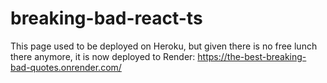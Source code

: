 # breaking-bad-react-ts

This page used to be deployed on Heroku, but given there is no free lunch there anymore, it is now deployed to Render: https://the-best-breaking-bad-quotes.onrender.com/
